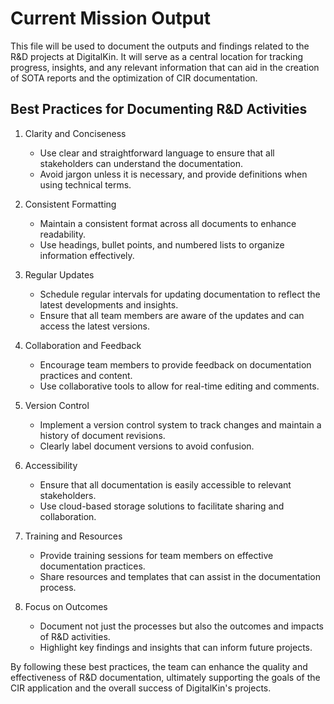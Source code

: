 # Current Mission Output

This file will be used to document the outputs and findings related to the R&D projects at DigitalKin. It will serve as a central location for tracking progress, insights, and any relevant information that can aid in the creation of SOTA reports and the optimization of CIR documentation.

## Best Practices for Documenting R&D Activities

1. Clarity and Conciseness
   - Use clear and straightforward language to ensure that all stakeholders can understand the documentation.
   - Avoid jargon unless it is necessary, and provide definitions when using technical terms.

2. Consistent Formatting
   - Maintain a consistent format across all documents to enhance readability.
   - Use headings, bullet points, and numbered lists to organize information effectively.

3. Regular Updates
   - Schedule regular intervals for updating documentation to reflect the latest developments and insights.
   - Ensure that all team members are aware of the updates and can access the latest versions.

4. Collaboration and Feedback
   - Encourage team members to provide feedback on documentation practices and content.
   - Use collaborative tools to allow for real-time editing and comments.

5. Version Control
   - Implement a version control system to track changes and maintain a history of document revisions.
   - Clearly label document versions to avoid confusion.

6. Accessibility
   - Ensure that all documentation is easily accessible to relevant stakeholders.
   - Use cloud-based storage solutions to facilitate sharing and collaboration.

7. Training and Resources
   - Provide training sessions for team members on effective documentation practices.
   - Share resources and templates that can assist in the documentation process.

8. Focus on Outcomes
   - Document not just the processes but also the outcomes and impacts of R&D activities.
   - Highlight key findings and insights that can inform future projects.

By following these best practices, the team can enhance the quality and effectiveness of R&D documentation, ultimately supporting the goals of the CIR application and the overall success of DigitalKin's projects.
